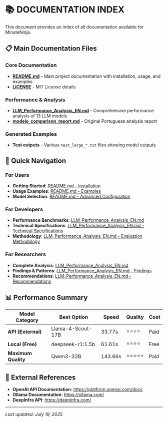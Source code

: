 # 📚 DOCUMENTATION INDEX

This document provides an index of all documentation available for MinuteNinja.

## 📋 Main Documentation Files

### Core Documentation
- **[README.md](README.md)** - Main project documentation with installation, usage, and examples
- **[LICENSE](LICENSE)** - MIT License details

### Performance & Analysis
- **[LLM_Performance_Analysis_EN.md](LLM_Performance_Analysis_EN.md)** - Comprehensive performance analysis of 13 LLM models
- **[modelo_comparison_report.md](modelo_comparison_report.md)** - Original Portuguese analysis report

### Generated Examples
- **Test outputs** - Various `test_large_*.txt` files showing model outputs

## 🎯 Quick Navigation

### For Users
- **Getting Started**: [README.md - Installation](README.md#installation)
- **Usage Examples**: [README.md - Examples](README.md#examples)
- **Model Selection**: [README.md - Advanced Configuration](README.md#advanced-configuration)

### For Developers
- **Performance Benchmarks**: [LLM_Performance_Analysis_EN.md](LLM_Performance_Analysis_EN.md)
- **Technical Specifications**: [LLM_Performance_Analysis_EN.md - Technical Specifications](LLM_Performance_Analysis_EN.md#technical-specifications)
- **Methodology**: [LLM_Performance_Analysis_EN.md - Evaluation Methodology](LLM_Performance_Analysis_EN.md#evaluation-methodology)

### For Researchers
- **Complete Analysis**: [LLM_Performance_Analysis_EN.md](LLM_Performance_Analysis_EN.md)
- **Findings & Patterns**: [LLM_Performance_Analysis_EN.md - Findings](LLM_Performance_Analysis_EN.md#findings-and-identified-patterns)
- **Recommendations**: [LLM_Performance_Analysis_EN.md - Recommendations](LLM_Performance_Analysis_EN.md#recommendations-by-use-case)

## 📊 Performance Summary

| Model Category | Best Option | Speed | Quality | Cost |
|----------------|-------------|-------|---------|------|
| **API (External)** | Llama-4-Scout-17B | 33.77s | ⭐⭐⭐⭐ | Paid |
| **Local (Free)** | deepseek-r1:1.5b | 61.61s | ⭐⭐⭐⭐ | Free |
| **Maximum Quality** | Qwen3-32B | 143.66s | ⭐⭐⭐⭐⭐ | Paid |

## 🔗 External References

- **OpenAI API Documentation**: https://platform.openai.com/docs
- **Ollama Documentation**: https://ollama.com/
- **DeepInfra API**: https://deepinfra.com/

---

*Last updated: July 19, 2025*
